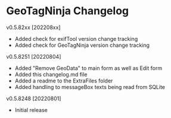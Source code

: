 ﻿# GeoTagNinja Changelog

v0.5.82xx [202208xx]
- Added check for exifTool version change tracking
- Added check for GeoTagNinja version change tracking

v0.5.8251 [20220804]
- Added "Remove GeoData" to main form as well as Edit form
- Added this changelog.md file
- Added a readme to the ExtraFiles folder
- Added handling to messageBox texts being read from SQLite
 
v0.5.8248 [20220801]
- Initial release